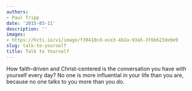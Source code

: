 ```yaml
---
authors:
- Paul Tripp
date: '2015-03-11'
description: ''
images:
- https://hcti.io/v1/image/f39410cd-ece3-4b2a-93a5-3f6b623de9e9
slug: talk-to-yourself
title: Talk to Yourself
---
```


How faith-driven and Christ-centered is the conversation you have with yourself every day? No one is more influential in your life than you are, because no one talks to you more than you do.